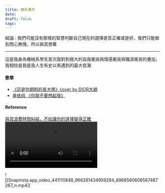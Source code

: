 ```yaml
---
title: 轉系事件
date: 
draft: false
tags:
---
```

結論 : 我們可能沒有那樣的智慧判斷自己現在的選擇是否正確或是好，我們只能做到問心無愧，所以與其想著


---

這是我身為機械系學生首次面對到極大的自我衝突與情感衝突與職涯衝突的疊加，我相信是我是我人生有史以來遇到的最大低潮

#### 歌單

- [《這是你期盼的長大嗎》cover by DIOR大穎](https://www.youtube.com/watch?v=hu0RuiwVnrk)
- [单依纯 《你就不要想起我》](https://www.youtube.com/watch?v=SRy1qDusFoU&list=RDEMDvfCCL_wkylEKUbXD5eOUA&start_radio=1)

#### Reference

 [與其浪費時間糾結，不如讓你的選擇變得正確](https://www.instagram.com/p/C6dBzzVPCty/)
![video|180x320](Snapinsta.app_video_441110848_966261434959294_8968580608567487267_n.mp4)

![[Snapinsta.app_video_441110848_966261434959294_8968580608567487267_n.mp4]]